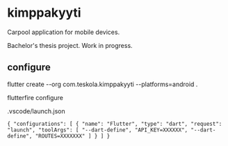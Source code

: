 # kimppakyyti

Carpool application for mobile devices. 

Bachelor's thesis project. Work in progress.

## configure

flutter create --org com.teskola.kimppakyyti --platforms=android .

flutterfire configure

.vscode/launch.json

`{
    "configurations": [
    {
        "name": "Flutter",
        "type": "dart",
        "request": "launch",
        "toolArgs": [
            "--dart-define",
            "API_KEY=XXXXXX",
            "--dart-define",
            "ROUTES=XXXXXXX"
        ]
    }
    ]
}`
